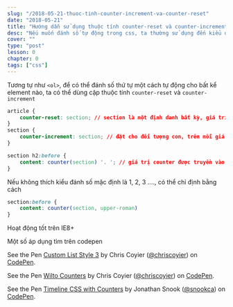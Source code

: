 ```yaml
---
slug: "/2018-05-21-thuoc-tinh-counter-increment-va-counter-reset"
date: "2018-05-21"
title: "Hướng dẫn sử dụng thuộc tính counter-reset và counter-increment"
desc: "Nếu muốn đánh số tự động trong css, ta thường sử dụng đến kiểu display list-style, bài này giới thiệu một thuộc tính khác ít ai biết tới"
cover: ""
type: "post"
lesson: 0
chapter: 0
tags: ["css"]
---
```


Tương tự như `<ol>`, để có thể đánh số thứ tự một cách tự động cho bất kể element nào, ta có thể dùng cặp thuộc tính `counter-reset` và `counter-increment`

```css
article {
    counter-reset: section; // section là một định danh bất kỳ, giá trị khởi tạo = 0
}
section {
    counter-increment: section; // đặt cho đối tượng con, trên mỗi giá trị section nằm trong article, counter sẽ tăng lên 1
}

section h2:before {
    content: counter(section) '. '; // giá trị counter được truyền vào cho thuộc tính content
}
```

Nếu không thích kiểu đánh số mặc định là 1, 2, 3 ...., có thể chỉ định bằng cách

```css
section:before {
    content: counter(section, upper-roman)
}
```

Hoạt động tốt trên IE8+

Một số áp dụng tìm trên codepen

<p data-height="265" data-theme-id="0" data-slug-hash="GdXyWo" data-default-tab="css,result" data-user="chriscoyier" data-embed-version="2" data-pen-title="Custom List Style 3" class="codepen">See the Pen <a href="https://codepen.io/chriscoyier/pen/GdXyWo/">Custom List Style 3</a> by Chris Coyier  (<a href="https://codepen.io/chriscoyier">@chriscoyier</a>) on <a href="https://codepen.io">CodePen</a>.</p>
<script async src="https://static.codepen.io/assets/embed/ei.js"></script>

<p data-height="265" data-theme-id="0" data-slug-hash="xjapNK" data-default-tab="css,result" data-user="chriscoyier" data-embed-version="2" data-pen-title="Wilto Counters" class="codepen">See the Pen <a href="https://codepen.io/chriscoyier/pen/xjapNK/">Wilto Counters</a> by Chris Coyier  (<a href="https://codepen.io/chriscoyier">@chriscoyier</a>) on <a href="https://codepen.io">CodePen</a>.</p>
<script async src="https://static.codepen.io/assets/embed/ei.js"></script>

<p data-height="265" data-theme-id="0" data-slug-hash="qYoLaq" data-default-tab="css,result" data-user="snookca" data-embed-version="2" data-pen-title="Timeline CSS with Counters" class="codepen">See the Pen <a href="https://codepen.io/snookca/pen/qYoLaq/">Timeline CSS with Counters</a> by Jonathan Snook (<a href="https://codepen.io/snookca">@snookca</a>) on <a href="https://codepen.io">CodePen</a>.</p>
<script async src="https://static.codepen.io/assets/embed/ei.js"></script>